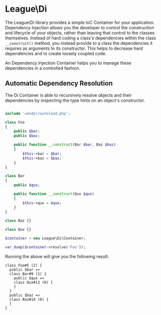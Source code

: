 # League\Di

The League\Di library provides a simple IoC Container for your application. Dependency Injection allows you the developer to control the construction and lifecycle of your objects, rather than leaving that control to the classes themselves. Instead of hard coding a class's dependencies within the class `__construct()` method, you instead provide to a class the dependencies it requires as arguments to its constructor. This helps to decrease hard dependencies and to create loosely coupled code.

An Dependency Injection Container helps you to manage these dependencies in a controlled fashion.

## Automatic Dependency Resolution

The Di Container is able to recursively resolve objects and their dependencies by inspecting the type hints on an object's constructor.

```php

include 'vendor/autoload.php';

class Foo
{
    public $bar;
    public $baz;

    public function __construct(Bar $bar, Baz $baz)
    {
        $this->bar = $bar;
        $this->baz = $baz;
    }
}

class Bar
{
    public $qux;

    public function __construct(Qux $qux)
    {
        $this->qux = $qux;
    }
}

class Baz {}

class Qux {}

$container = new League\Di\Container;

var_dump($container->resolve('Foo'));
```
Running the above will give you the following result:

```
class Foo#5 (2) {
  public $bar =>
  class Bar#9 (1) {
    public $qux =>
    class Qux#13 (0) {
    }
  }
  public $baz =>
  class Baz#14 (0) {
  }
}

```
